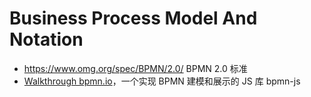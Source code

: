 
Business Process Model And Notation
===



- https://www.omg.org/spec/BPMN/2.0/  BPMN 2.0 标准
- [Walkthrough  bpmn.io](https://bpmn.io/toolkit/bpmn-js/walkthrough/)，一个实现 BPMN 建模和展示的 JS 库 bpmn-js